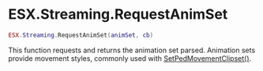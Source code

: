 # ESX.Streaming.RequestAnimSet

```lua
ESX.Streaming.RequestAnimSet(animSet, cb)
```

This function requests and returns the animation set parsed. Animation sets provide movement styles, commonly used with [SetPedMovementClipset()](https://runtime.fivem.net/doc/reference.html#_0xAF8A94EDE7712BEF).
